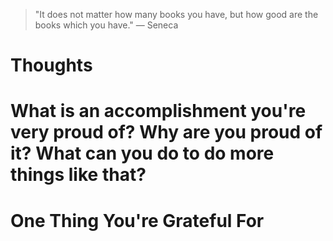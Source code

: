 
> \"It does not matter how many books you have, but how good are the books which you have.\" — Seneca

# Thoughts

# What is an accomplishment you're very proud of? Why are you proud of it? What can you do to do more things like that?

# One Thing You're Grateful For


